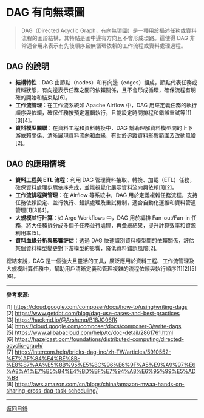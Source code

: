 # DAG 有向無環圖

> DAG（Directed Acyclic Graph，有向無環圖）是一種用於描述任務或資料流程的圖形結構，其特點是圖中邊有方向且不會形成環路。這使得 DAG 非常適合用來表示有先後順序且無循環依賴的工作流程或資料處理過程。

## DAG 的說明

- **結構特性**：DAG 由節點（nodes）和有向邊（edges）組成，節點代表任務或資料狀態，有向邊表示任務之間的依賴關係，且不會形成循環，確保流程有明確的開始和結束點[6]。
- **工作流管理**：在工作流系統如 Apache Airflow 中，DAG 用來定義任務的執行順序與依賴，確保任務按預定邏輯執行，且能設定時間排程和錯誤重試等[1][3][4]。
- **資料模型關聯**：在資料工程和資料轉換中，DAG 幫助理解資料模型間的上下游依賴關係，清晰展現資料流向和血緣，有助於追蹤資料影響範圍及改動風險[2]。

## DAG 的應用情境

- **資料工程與 ETL 流程**：利用 DAG 管理資料抽取、轉換、加載（ETL）任務，確保資料處理步驟依序完成，並能視覺化展示資料流向與依賴[1][2]。
- **工作流排程與管理**：在 Airflow 等系統中，DAG 用於定義複雜任務流程，支持任務依賴設定、並行執行、錯誤處理及重試機制，適合自動化運維和資料管道管理[1][3][4]。
- **大規模並行計算**：如 Argo Workflows 中，DAG 用於編排 Fan-out/Fan-in 任務，將大任務拆分成多個子任務並行處理，再彙總結果，提升計算效率和資源利用率[5]。
- **資料血緣分析與影響評估**：透過 DAG 快速識別資料模型間的依賴關係，評估某個資料模型變更對下游模型的影響，降低資料錯誤風險[2]。

總結來說，DAG 是一個強大且靈活的工具，廣泛應用於資料工程、工作流管理及大規模計算任務中，幫助用戶清晰定義和管理複雜的流程依賴與執行順序[1][2][5][6]。

---

**參考來源:**

[1] https://cloud.google.com/composer/docs/how-to/using/writing-dags \
[2] https://www.getdbt.com/blog/dag-use-cases-and-best-practices \
[3] https://hackmd.io/@Arsheng/B18JG06fK \
[4] https://cloud.google.com/composer/docs/composer-3/write-dags \
[5] https://www.alibabacloud.com/help/tc/doc-detail/2861761.html \
[6] https://hazelcast.com/foundations/distributed-computing/directed-acyclic-graph/ \
[7] https://intercom.help/bricks-dag-inc/zh-TW/articles/5910552-%E7%AF%84%E4%BE%8B-%E8%87%AA%E5%8B%95%E5%8C%96%E6%9F%A5%E9%A9%97%E6%A8%A1%E7%B5%84%E4%BD%BF%E7%94%A8%E6%95%99%E5%AD%B8 \
[8] https://aws.amazon.com/cn/blogs/china/amazon-mwaa-hands-on-sharing-cross-dag-task-scheduling/

---

[返回目錄](./../README.md)
